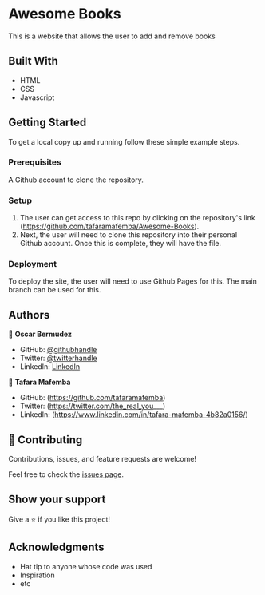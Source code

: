 # Awesome Books

This is a website that allows the user to add and remove books

## Built With

- HTML
- CSS
- Javascript

## Getting Started

To get a local copy up and running follow these simple example steps.

### Prerequisites
A Github account to clone the repository.
### Setup
1. The user can get access to this repo by clicking on the repository's link (https://github.com/tafaramafemba/Awesome-Books). 
2. Next, the user will need to clone this repository into their personal Github account. Once this is complete, they will have the file.
### Deployment
To deploy the site, the user will need to use Github Pages for this. The main branch can be used for this.

## Authors

👤 **Oscar Bermudez**

- GitHub: [@githubhandle](https://github.com/zkr024)
- Twitter: [@twitterhandle](https://twitter.com/zkr024)
- LinkedIn: [LinkedIn](www.linkedin.com/in/oscar-bermudez-07908222a)


👤 **Tafara Mafemba**

- GitHub: (https://github.com/tafaramafemba)
- Twitter: (https://twitter.com/the_real_you___)
- LinkedIn: (https://www.linkedin.com/in/tafara-mafemba-4b82a0156/)

## 🤝 Contributing

Contributions, issues, and feature requests are welcome!

Feel free to check the [issues page](../../issues/).

## Show your support

Give a ⭐️ if you like this project!


## Acknowledgments

- Hat tip to anyone whose code was used
- Inspiration
- etc
